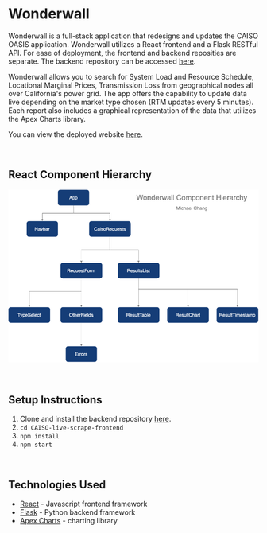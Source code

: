 # Wonderwall

Wonderwall is a full-stack application that redesigns and updates the CAISO OASIS application. Wonderwall utilizes a React frontend and a Flask RESTful API. For ease of deployment, the frontend and backend reposities are separate. The backend repository can be accessed [here](https://github.com/mykeychain/CAISO-live-scrape-backend). 

Wonderwall allows you to search for System Load and Resource Schedule, Locational Marginal Prices, Transmission Loss from geographical nodes all over California's power grid. The app offers the capability to update data live depending on the market type chosen (RTM updates every 5 minutes). Each report also includes a graphical representation of the data that utilizes the Apex Charts library.

You can view the deployed website [here](https://mikechang-wonderwall.surge.sh/).

<br>

## React Component Hierarchy

![Wonderwall Frontend Component Hierarchy](/public/wonderwall-component-hierarchy.png)

<br>

## Setup Instructions 

1. Clone and install the backend repository [here](https://github.com/mykeychain/CAISO-live-scrape-backend).
2. `cd CAISO-live-scrape-frontend`
3. `npm install`
4. `npm start`

<br>

## Technologies Used
- [React](https://reactjs.org/) - Javascript frontend framework
- [Flask](https://flask.palletsprojects.com/en/2.0.x/) - Python backend framework
- [Apex Charts](https://apexcharts.com/) - charting library